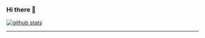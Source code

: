 ### Hi there 👋

[![github stats](https://github-readme-stats.vercel.app/api?username=gaitz)](https://github.com/anuraghazra/github-readme-stats)

-----
